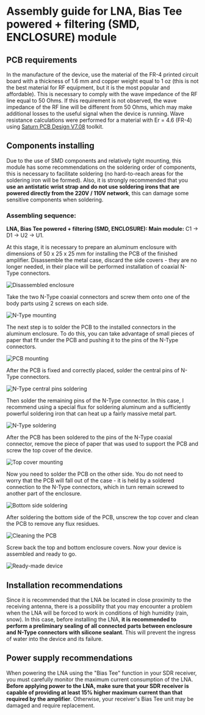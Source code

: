 # Assembly guide for LNA, Bias Tee powered + filtering (SMD, ENCLOSURE) module

## PCB requirements
In the manufacture of the device, use the material of the FR-4 printed circuit board with a thickness of 1.6 mm and copper weight equal to 1 oz (this is not the best material for RF equipment, but it is the most popular and affordable). This is necessary to comply with the wave impedance of the RF line equal to 50 Ohms. If this requirement is not observed, the wave impedance of the RF line will be different from 50 Ohms, which may make additional losses to the useful signal when the device is running. Wave resistance calculations were performed for a material with Er = 4.6 (FR-4) using [Saturn PCB Design V7.08](http://www.saturnpcb.com/pcb_toolkit/) toolkit.

## Components installing 
Due to the use of SMD components and relatively tight mounting, this module has some recommendations on the soldering order of components, this is necessary to facilitate soldering (no hard-to-reach areas for the soldering iron will be formed).
Also, it is strongly recommended that you **use an antistatic wrist strap and do not use soldering irons that are powered directly from the 220V / 110V network**, this can damage some sensitive components when soldering.

### Assembling sequence:

**LNA, Bias Tee powered + filtering (SMD, ENCLOSURE): Main module:** C1 -> D1 -> U2 -> U1.

At this stage, it is necessary to prepare an aluminum enclosure with dimensions of 50 x 25 x 25 mm for installing the PCB of the finished amplifier. Disassemble the metal case, discard the side covers - they are no longer needed, in their place will be performed installation of coaxial N-Type connectors.

![Disassembled enclosure](../../../Resources/LNA/Bias%20Tee%20powered%20+%20filtering/Disassembled-enclosure.jpg)  

Take the two N-Type coaxial connectors and screw them onto one of the body parts using 2 screws on each side.

![N-Type mounting](../../../Resources/LNA/Bias%20Tee%20powered%20+%20filtering/N-Type-mounting.jpg)  

The next step is to solder the PCB to the installed connectors in the aluminum enclosure. To do this, you can take advantage of small pieces of paper that fit under the PCB and pushing it to the pins of the N-Type connectors. 

![PCB mounting](../../../Resources/LNA/Bias%20Tee%20powered%20+%20filtering/PCB-mounting.jpg)  

After the PCB is fixed and correctly placed, solder the central pins of N-Type connectors.

![N-Type central pins soldering](../../../Resources/LNA/Bias%20Tee%20powered%20+%20filtering/N-Type-central-pins-soldering.jpg)

Then solder the remaining pins of the N-Type connector. In this case, I recommend using a special flux for soldering aluminum and a sufficiently powerful soldering iron that can heat up a fairly massive metal part.

![N-Type soldering](../../../Resources/LNA/Bias%20Tee%20powered%20+%20filtering/N-Type-soldering.jpg)

After the PCB has been soldered to the pins of the N-Type coaxial connector, remove the piece of paper that was used to support the PCB and screw the top cover of the device.

![Top cover mounting](../../../Resources/LNA/Bias%20Tee%20powered%20+%20filtering/Top-cover-mounting.jpg)  

Now you need to solder the PCB on the other side. You do not need to worry that the PCB will fall out of the case - it is held by a soldered connection to the N-Type connectors, which in turn remain screwed to another part of the enclosure.

![Bottom side soldering](../../../Resources/LNA/Bias%20Tee%20powered%20+%20filtering/Bottom-side-soldering.jpg)  

After soldering the bottom side of the PCB, unscrew the top cover and clean the PCB to remove any flux residues. 

![Cleaning the PCB](../../../Resources/LNA/Bias%20Tee%20powered%20+%20filtering/Cleaning-the-PCB.jpg)  

Screw back the top and bottom enclosure covers. Now your device is assembled and ready to go.

![Ready-made device](../../../Resources/LNA/Bias%20Tee%20powered%20+%20filtering/Enclosure-Ready-made-device.jpg)

## Installation recommendations
Since it is recommended that the LNA be located in close proximity to the receiving antenna, there is a possibility that you may encounter a problem when the LNA will be forced to work in conditions of high humidity (rain, snow). In this case, before installing the LNA, **it is recommended to perform a preliminary sealing of all connected parts between enclosure and N-Type connectors with silicone sealant**. This will prevent the ingress of water into the device and its failure.

## Power supply recommendations
When powering the LNA using the "Bias Tee" function in your SDR receiver, you must carefully monitor the maximum current consumption of the LNA. **Before applying power to the LNA, make sure that your SDR receiver is capable of providing at least 15% higher maximum current than that required by the amplifier**. Otherwise, your receiver's Bias Tee unit may be damaged and require replacement.

